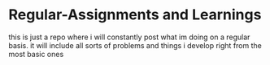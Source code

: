 # Regular-Assignments and Learnings

this is just a repo where i will constantly post what im doing on a regular basis. it will include all sorts of problems and things i develop right from the most basic ones
